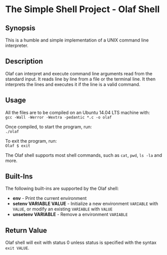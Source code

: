 # The Simple Shell Project - Olaf Shell

## Synopsis
This is a humble and simple implementation of a UNIX command line interpreter.

## Description
Olaf can interpret and execute command line arguments read from the standard input. It reads line by line from a file or the terminal line. It then interprets the lines and executes it if the line is a valid command.

## Usage
All the files are to be compiled on an Ubuntu 14.04 LTS machine with:    
```gcc -Wall -Werror -Wextra -pedantic *.c -o olaf```  
  
Once compiled, to start the program, run:    
```./olaf```  
  
To exit the program, run:  
```Olaf $ exit```  
  
The Olaf shell supports most shell commands, such as ```cat```, ```pwd```, ```ls -la``` and more.  

## Built-Ins  
The following built-ins are supported by the Olaf shell:   
+ **env** - Print the current environment    
+ **setenv VARIABLE VALUE** - Initialize  a new environment ```VARIABLE```  with ```VALUE```, or modify an existing ```VARIABLE``` with ```VALUE```  
+ **unsetenv VARIABLE** - Remove a environment ```VARIABLE```  

## Return Value  
Olaf shell will exit with status 0 unless status is specified with the syntax ```exit VALUE```.  

